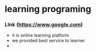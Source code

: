 # learning programing

### LInk (https://www.google.com)
* it is online learning platform
* we provided best service to learner
*

